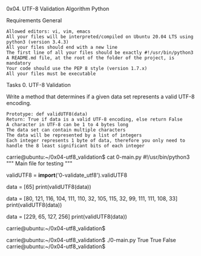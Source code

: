 0x04. UTF-8 Validation
Algorithm
Python

Requirements
General

    Allowed editors: vi, vim, emacs
    All your files will be interpreted/compiled on Ubuntu 20.04 LTS using python3 (version 3.4.3)
    All your files should end with a new line
    The first line of all your files should be exactly #!/usr/bin/python3
    A README.md file, at the root of the folder of the project, is mandatory
    Your code should use the PEP 8 style (version 1.7.x)
    All your files must be executable

Tasks
0. UTF-8 Validation

Write a method that determines if a given data set represents a valid UTF-8 encoding.

    Prototype: def validUTF8(data)
    Return: True if data is a valid UTF-8 encoding, else return False
    A character in UTF-8 can be 1 to 4 bytes long
    The data set can contain multiple characters
    The data will be represented by a list of integers
    Each integer represents 1 byte of data, therefore you only need to handle the 8 least significant bits of each integer

carrie@ubuntu:~/0x04-utf8_validation$ cat 0-main.py
#!/usr/bin/python3
"""
Main file for testing
"""

validUTF8 = __import__('0-validate_utf8').validUTF8

data = [65]
print(validUTF8(data))

data = [80, 121, 116, 104, 111, 110, 32, 105, 115, 32, 99, 111, 111, 108, 33]
print(validUTF8(data))

data = [229, 65, 127, 256]
print(validUTF8(data))

carrie@ubuntu:~/0x04-utf8_validation$

carrie@ubuntu:~/0x04-utf8_validation$ ./0-main.py
True
True
False
carrie@ubuntu:~/0x04-utf8_validation$

